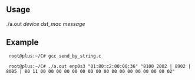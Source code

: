## Usage 

./a.out *device* *dst_mac* *message*

## Example 
	 root@plus:~/C# gcc send_by_string.c  

	 root@plus:~/C# ./a.out enp0s3 "01:80:c2:00:00:36" "8100 2002 | 8902 | 8005 | 80 11 00 00 00 00 00 00 00 00 00 00 00 00 00 00 00 00 02"
